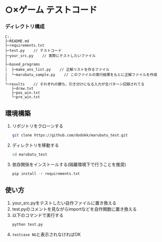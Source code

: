 # ○×ゲーム テストコード

### ディレクトリ構成

```
C:.
├─README.md
├─requirements.txt
├─test.py    // テストコード
├─your_src.py    // 実際にテストしたいファイル
│
├─based_programs
│  ├─make_ans_list.py    // 正解リストを作るファイル
│  └─marubatu_sample.py    // このファイルの実行結果をもとに正解ファイルを作成
│
└─results    // それぞれの勝ち、引き分けになる入力が全パターン記録されてる
   ├─draw.txt
   ├─pos_win.txt
   └─pre_win.txt
```


## 環境構築

1. リポジトリをクローンする
    ```bash
    git clone https://github.com/dodokk/marubatu_test.git
    ```
1. ディレクトリを移動する
    ```bash
    cd marubatu_test
    ```
1. 依存関係をインストールする(隔離環境下で行うことを推奨)
    ```bash
    pip install -r requirements.txt
    ```

## 使い方

1. your_src.pyをテストしたい自作ファイルに置き換える
1. test.pyのコメントを見ながらimportなどを自作関数に置き換える
1. 以下のコマンドで実行する
    ```bash
    python test.py
    ```
1. `testcase NG`と表示されなければOK
